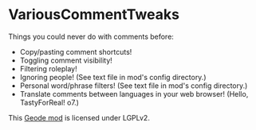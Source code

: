 # VariousCommentTweaks
Things you could never do with comments before:
- Copy/pasting comment shortcuts!
- Toggling comment visibility!
- Filtering roleplay!
- Ignoring people! <cy>(See text file in mod's config directory.)</c>
- Personal word/phrase filters! <cy>(See text file in mod's config directory.)</c>
- Translate comments between languages in your web browser! <cl>(Hello, TastyForReal! o7.)</c>

This [Geode mod](https://geode-sdk.org) is licensed under LGPLv2.